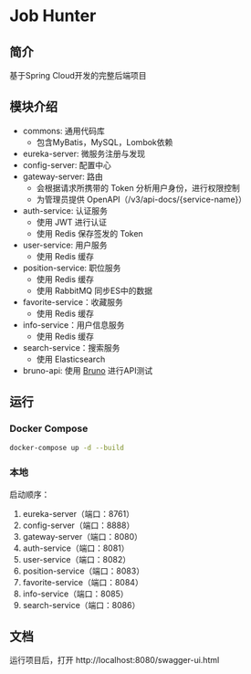 # Job Hunter

## 简介

基于Spring Cloud开发的完整后端项目

## 模块介绍

- commons: 通用代码库
  - 包含MyBatis，MySQL，Lombok依赖
- eureka-server: 微服务注册与发现
- config-server: 配置中心
- gateway-server: 路由
  - 会根据请求所携带的 Token 分析用户身份，进行权限控制
  - 为管理员提供 OpenAPI（/v3/api-docs/{service-name}）
- auth-service: 认证服务
  - 使用 JWT 进行认证
  - 使用 Redis 保存签发的 Token
- user-service: 用户服务
  - 使用 Redis 缓存
- position-service: 职位服务
  - 使用 Redis 缓存
  - 使用 RabbitMQ 同步ES中的数据
- favorite-service：收藏服务
  - 使用 Redis 缓存
- info-service：用户信息服务
  - 使用 Redis 缓存
- search-service：搜索服务
  - 使用 Elasticsearch
- bruno-api: 使用 [Bruno](https://www.usebruno.com/) 进行API测试

## 运行

### Docker Compose

```bash
docker-compose up -d --build
```

### 本地

启动顺序：
1. eureka-server（端口：8761）
2. config-server（端口：8888）
3. gateway-server（端口：8080）
4. auth-service（端口：8081）
5. user-service（端口：8082）
6. position-service（端口：8083）
7. favorite-service（端口：8084）
8. info-service（端口：8085）
9. search-service（端口：8086）

## 文档

运行项目后，打开 http://localhost:8080/swagger-ui.html
